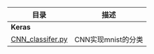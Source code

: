 目录 | 描述
-- | --
**Keras**| 
[CNN_classifer.py](https://github.com/lizhe960118/Deep-Learning/blob/master/Keras/CNN_Classifier.py) | CNN实现mnist的分类